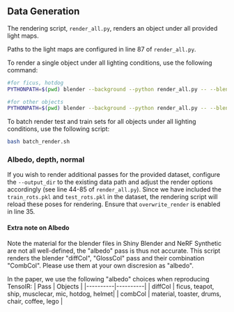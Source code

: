 ## Data Generation
The rendering script, `render_all.py`, renders an object under all provided light maps.

Paths to the light maps are configured in line 87 of `render_all.py`.

To render a single object under all lighting conditions, use the following command:

```bash
#for ficus, hotdog
PYTHONPATH=$(pwd) blender --background --python render_all.py -- --blender_file "./blender_files/<object>.blend" --output_dir "<object>_relight" --render_layer_key "View Layer"

#for other objects
PYTHONPATH=$(pwd) blender --background --python render_all.py -- --blender_file "./blender_files/<object>.blend" --output_dir "<object>_relight" 
```

To batch render test and train sets for all objects under all lighting conditions, use the following script:

```bash
bash batch_render.sh
```

### Albedo, depth, normal
If you wish to render additional passes for the provided dataset, configure  the `--output_dir` to the existing data path and adjust the render options accordingly (see line 44-85 of `render_all.py`). Since we have included the `train_rots.pkl` and `test_rots.pkl` in the dataset, the rendering script will reload these poses for rendering. Ensure that `overwrite_render` is enabled in line 35.

#### Extra note on Albedo
Note the material for the blender files in Shiny Blender and NeRF Synthetic are not all well-defined, the "albedo" pass is thus not accurate. This script renders the blender "diffCol", "GlossCol" pass and their combination "CombCol". Please use them at your own discresion as "albedo". 

In the paper, we use the following "albedo" choices when reproducing TensoIR:
| Pass | Objects |
|----------|----------|
| diffCol | ficus, teapot, ship, musclecar, mic, hotdog, helmet|
| combCol | material, toaster, drums, chair, coffee, lego |
